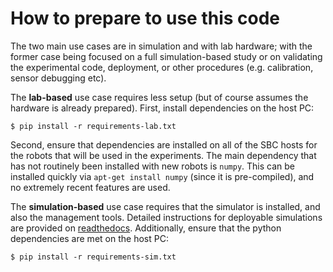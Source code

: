 # How to prepare to use this code

The two main use cases are in simulation and with lab hardware; with the former
case being focused on a full simulation-based study or on validating the
experimental code, deployment, or other procedures (e.g. calibration, sensor
debugging etc).

The **lab-based** use case requires less setup (but of course assumes the
hardware is already prepared). First, install dependencies on the host PC:

    $ pip install -r requirements-lab.txt

Second, ensure that dependencies are installed on all of the SBC hosts for
the robots that will be used in the experiments.  The main dependency that has
not routinely been installed with new robots is `numpy`.  This can be installed
quickly via `apt-get install numpy` (since it is pre-compiled), and no
extremely recent features are used.

The **simulation-based** use case requires that the simulator is installed, and also the management tools.  Detailed instructions for deployable simulations
are provided on [readthedocs](https://assisipy.readthedocs.io/en/latest/install.html).  Additionally, ensure that the python dependencies are met on the 
host PC:

    $ pip install -r requirements-sim.txt



